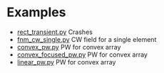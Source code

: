 Examples
========

* [rect_transient.py](./rect_transient.py) Crashes
* [fnm_cw_single.py](./fnm_cw_single.py) CW field for a single element
* [convex_pw.py](./convex_pw.py) PW for convex array
* [convex_focused_pw.py](./convex_focused_pw.py) PW for convex array
* [linear_pw.py](./linear_pw.py) PW for convex array
